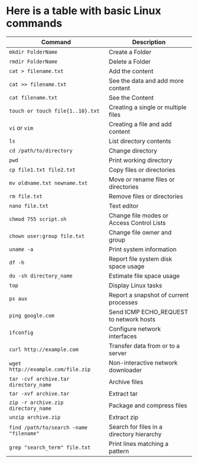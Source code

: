# Here is a table with basic Linux commands
| Command                       | Description                                         |
|-------------------------------|-----------------------------------------------------|
| `mkdir FolderName`            | Create a Folder                                     |
| `rmdir FolderName`            | Delete a Folder                                     |
| `cat > filename.txt`          | Add the content                                     |
| `cat >> filename.txt`         | See the data and add more content                   |
| `cat filename.txt`            | See the Content                                     |
| `touch or touch file{1..10}.txt` | Creating a single or multiple files              |
| `vi` or `vim`                 | Creating a file and add content                     |
| `ls`                          | List directory contents                             |
| `cd /path/to/directory`       | Change directory                                    |
| `pwd`                         | Print working directory                             |
| `cp file1.txt file2.txt`      | Copy files or directories                           |
| `mv oldname.txt newname.txt`  | Move or rename files or directories                 |
| `rm file.txt`                 | Remove files or directories                         |
| `nano file.txt`               | Text editor                                         |
| `chmod 755 script.sh`         | Change file modes or Access Control Lists           |
| `chown user:group file.txt`   | Change file owner and group                         |
| `uname -a`                    | Print system information                            |
| `df -h`                       | Report file system disk space usage                 |
| `du -sh directory_name`       | Estimate file space usage                           |
| `top`                         | Display Linux tasks                                 |
| `ps aux`                      | Report a snapshot of current processes              |
| `ping google.com`             | Send ICMP ECHO_REQUEST to network hosts             |
| `ifconfig`                    | Configure network interfaces                        |
| `curl http://example.com`     | Transfer data from or to a server                   |
| `wget http://example.com/file.zip` | Non-interactive network downloader            |
| `tar -cvf archive.tar directory_name` | Archive files                               |
| `tar -xvf archive.tar`        | Extract tar                                         |
| `zip -r archive.zip directory_name` | Package and compress files                   |
| `unzip archive.zip`           | Extract zip                                         |
| `find /path/to/search -name "filename"` | Search for files in a directory hierarchy |
| `grep "search_term" file.txt` | Print lines matching a pattern                      |

